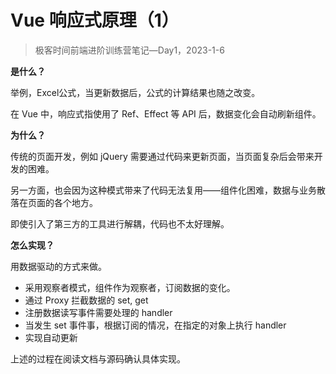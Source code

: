 # Vue 响应式原理（1）

> 极客时间前端进阶训练营笔记—Day1，2023-1-6

**是什么？**

举例，Excel公式，当更新数据后，公式的计算结果也随之改变。

在 Vue 中，响应式指使用了 Ref、Effect 等 API 后，数据变化会自动刷新组件。

**为什么？**

传统的页面开发，例如 jQuery 需要通过代码来更新页面，当页面复杂后会带来开发的困难。

另一方面，也会因为这种模式带来了代码无法复用——组件化困难，数据与业务散落在页面的各个地方。

即使引入了第三方的工具进行解耦，代码也不太好理解。

**怎么实现？**

用数据驱动的方式来做。

- 采用观察者模式，组件作为观察者，订阅数据的变化。
- 通过 Proxy 拦截数据的 set, get
- 注册数据读写事件需要处理的 handler
- 当发生 set 事件事，根据订阅的情况，在指定的对象上执行 handler
- 实现自动更新

上述的过程在阅读文档与源码确认具体实现。
